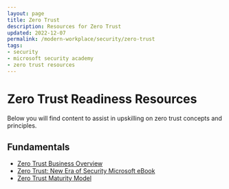 ```yaml
---
layout: page
title: Zero Trust
description: Resources for Zero Trust
updated: 2022-12-07
permalink: /modern-workplace/security/zero-trust
tags:
- security
- microsoft security academy
- zero trust resources
---
```


# Zero Trust Readiness Resources
Below you will find content to assist in upskilling on zero trust concepts and principles.

## Fundamentals
* [Zero Trust Business Overview](https://www.microsoft.com/en-us/security/business/zero-trust)
* [Zero Trust: New Era of Security Microsoft eBook](https://query.prod.cms.rt.microsoft.com/cms/api/am/binary/RE3YnRL)
* [Zero Trust Maturity Model](https://aka.ms/Zero-Trust-Vision)